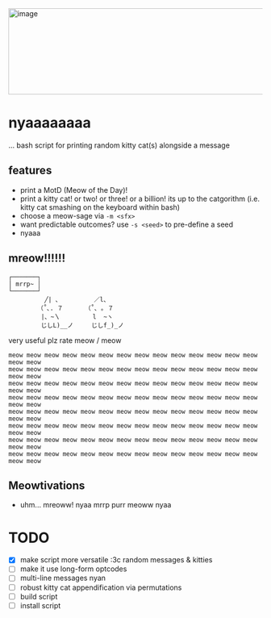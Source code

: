 <img width="558" height="171" alt="image" src="https://github.com/user-attachments/assets/84cf3c53-fafa-4b81-95b1-443fee7e948b" />

# nyaaaaaaaa
... bash script for printing random kitty cat(s) alongside a message

## features
- print a MotD (Meow of the Day)!
- print a kitty cat! or two! or three! or a billion! its up to the catgorithm (i.e. kitty cat smashing on the keyboard within bash)
- choose a meow-sage via `-m <sfx>`
- want predictable outcomes? use `-s <seed>` to pre-define a seed
- nyaaa

## mreow!!!!!!

```
┌───────┐
│ mrrp~ │
└───────┘
          ╱| 、         ／l、
        （˚､. ７      （˚､ ｡ ７
         |、~〵         l  ~ヽ
         じしL)__ノ     じしf_)_ノ
```

very useful plz rate meow / meow 

```
meow meow meow meow meow meow meow meow meow meow meow meow meow meow meow meow 
meow meow meow meow meow meow meow meow meow meow meow meow meow meow meow meow 
meow meow meow meow meow meow meow meow meow meow meow meow meow meow meow meow 
meow meow meow meow meow meow meow meow meow meow meow meow meow meow meow meow 
meow meow meow meow meow meow meow meow meow meow meow meow meow meow meow meow 
meow meow meow meow meow meow meow meow meow meow meow meow meow meow meow meow 
meow meow meow meow meow meow meow meow meow meow meow meow meow meow meow meow 
meow meow meow meow meow meow meow meow meow meow meow meow meow meow meow meow 
```
## Meowtivations
- uhm... mreoww! nyaa mrrp purr meoww nyaa

# TODO
- [x] make script more versatile :3c random messages & kitties
- [ ] make it use long-form optcodes
- [ ] multi-line messages nyan
- [ ] robust kitty cat appendification via permutations
- [ ] build script
- [ ] install script
